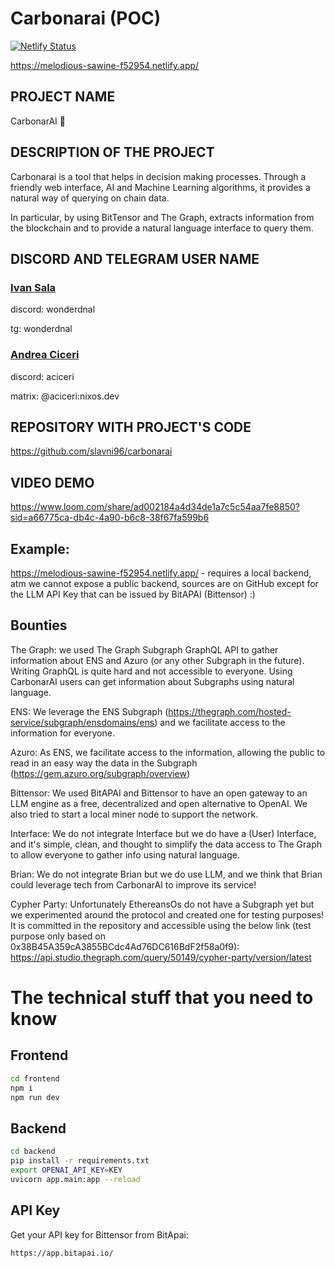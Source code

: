 # Carbonarai (POC)

[![Netlify Status](https://api.netlify.com/api/v1/badges/3e468748-681a-4f13-b9bd-c59f460675c5/deploy-status)](https://app.netlify.com/sites/melodious-sawine-f52954/deploys)

https://melodious-sawine-f52954.netlify.app/

## PROJECT NAME
CarbonarAI 🍝

## DESCRIPTION OF THE PROJECT
Carbonarai is a tool that helps in decision making processes. Through a friendly web interface, AI and Machine Learning algorithms, it provides a natural way of querying on chain data.

In particular, by using BitTensor and The Graph, extracts information from the blockchain and to provide a natural language interface to query them.

## DISCORD AND TELEGRAM USER NAME 
### [Ivan Sala](https://github.com/slavni96)

discord: wonderdnal

tg: wonderdnal

### [Andrea Ciceri](https://github.com/aciceri)
discord: aciceri

matrix: @aciceri:nixos.dev

## REPOSITORY WITH PROJECT'S CODE 
https://github.com/slavni96/carbonarai

## VIDEO DEMO 
https://www.loom.com/share/ad002184a4d34de1a7c5c54aa7fe8850?sid=a66775ca-db4c-4a90-b6c8-38f67fa599b6

## Example:
https://melodious-sawine-f52954.netlify.app/ - requires a local backend, atm we cannot expose a public backend, sources are on GitHub except for the LLM API Key that can be issued by BitAPAI (Bittensor) :)

## Bounties 
The Graph: we used The Graph Subgraph GraphQL API to gather information about ENS and Azuro (or any other Subgraph in the future). Writing GraphQL is quite hard and not accessible to everyone. Using CarbonarAI users can get information about Subgraphs using natural language.

ENS: We leverage the ENS Subgraph (https://thegraph.com/hosted-service/subgraph/ensdomains/ens) and we facilitate access to the information for everyone.

Azuro: As ENS, we facilitate access to the information, allowing the public to read in an easy way the data in the Subgraph (https://gem.azuro.org/subgraph/overview)

Bittensor: We used BitAPAI and Bittensor to have an open gateway to an LLM engine as a free, decentralized and open alternative to OpenAI. We also tried to start a local miner node to support the network.

Interface: We do not integrate Interface but we do have a (User) Interface, and it's simple, clean, and thought to simplify the data access to The Graph to allow everyone to gather info using natural language.

Brian: We do not integrate Brian but we do use LLM, and we think that Brian could leverage tech from CarbonarAI to improve its service!

Cypher Party: Unfortunately EthereansOs do not have a Subgraph yet but we experimented around the protocol and created one for testing purposes! It is committed in the repository and accessible using the below link (test purpose only based on 0x38B45A359cA3855BCdc4Ad76DC616BdF2f58a0f9):
https://api.studio.thegraph.com/query/50149/cypher-party/version/latest

# The technical stuff that you need to know
## Frontend

```bash
cd frontend
npm i
npm run dev
```

## Backend

```bash
cd backend
pip install -r requirements.txt
export OPENAI_API_KEY=KEY
uvicorn app.main:app --reload
```

## API Key

Get your API key for Bittensor from BitApai:

```https://app.bitapai.io/```
